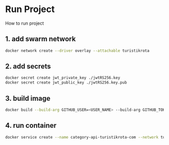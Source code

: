 # Run Project

How to run project

## 1. add swarm network

```bash
docker network create --driver overlay --attachable turistikrota

```

## 2. add secrets

```bash
docker secret create jwt_private_key ./jwtRS256.key
docker secret create jwt_public_key ./jwtRS256.key.pub

```

## 3. build image

```bash
docker build --build-arg GITHUB_USER=<USER_NAME> --build-arg GITHUB_TOKEN=<ACCESS_TOKEN> -t github.com/turistikrota/service.category .  
```

## 4. run container

```bash
docker service create --name category-api-turistikrota-com --network turistikrota --secret jwt_private_key --secret jwt_public_key --env-file .env --publish 6022:6022 github.com/turistikrota/service.category:latest
```
